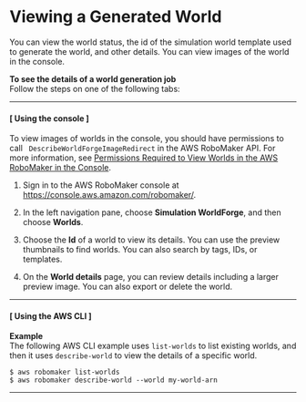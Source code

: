 # Viewing a Generated World<a name="worlds-managing-generated-worlds-view"></a>

You can view the world status, the id of the simulation world template used to generate the world, and other details\. You can view images of the world in the console\. 

**To see the details of a world generation job**  
Follow the steps on one of the following tabs:

------
#### [ Using the console ]<a name="worlds-managing-generation-jobs-view-con"></a>

To view images of worlds in the console, you should have permissions to call ` DescribeWorldForgeImageRedirect` in the AWS RoboMaker API\. For more information, see [ Permissions Required to View Worlds in the AWS RoboMaker in the Console](auth-and-access-control.md#auth_access_required-permissions-view-worlds)\. 

1. Sign in to the AWS RoboMaker console at [https://console\.aws\.amazon\.com/robomaker/](https://console.aws.amazon.com/robomaker/)\.

1. In the left navigation pane, choose **Simulation WorldForge**, and then choose **Worlds**\.

1. Choose the **Id** of a world to view its details\. You can use the preview thumbnails to find worlds\. You can also search by tags, IDs, or templates\. 

1. On the **World details** page, you can review details including a larger preview image\. You can also export or delete the world\. 

------
#### [ Using the AWS CLI ]<a name="worlds-managing-generation-jobs-view-api"></a>

**Example**  
The following AWS CLI example uses `list-worlds` to list existing worlds, and then it uses `describe-world` to view the details of a specific world\.   

```
$ aws robomaker list-worlds
$ aws robomaker describe-world --world my-world-arn
```

------
